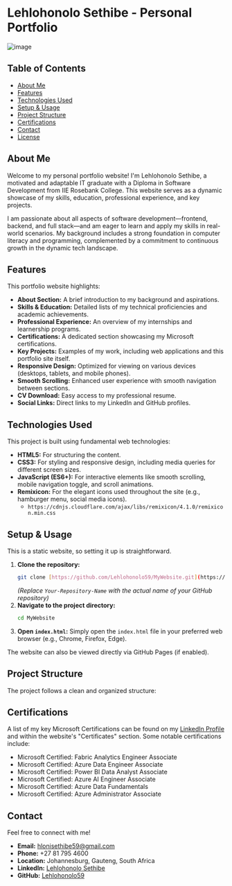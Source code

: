 # Lehlohonolo Sethibe - Personal Portfolio

![image](https://github.com/user-attachments/assets/056195c9-077e-4803-b963-a0ad6f53fb5f)



## Table of Contents

* [About Me](#about-me)
* [Features](#features)
* [Technologies Used](#technologies-used)
* [Setup & Usage](#setup--usage)
* [Project Structure](#project-structure)
* [Certifications](#certifications)
* [Contact](#contact)
* [License](#license)

## About Me

Welcome to my personal portfolio website! I'm Lehlohonolo Sethibe, a motivated and adaptable IT graduate with a Diploma in Software Development from IIE Rosebank College. This website serves as a dynamic showcase of my skills, education, professional experience, and key projects.

I am passionate about all aspects of software development—frontend, backend, and full stack—and am eager to learn and apply my skills in real-world scenarios. My background includes a strong foundation in computer literacy and programming, complemented by a commitment to continuous growth in the dynamic tech landscape.

## Features

This portfolio website highlights:

* **About Section:** A brief introduction to my background and aspirations.
* **Skills & Education:** Detailed lists of my technical proficiencies and academic achievements.
* **Professional Experience:** An overview of my internships and learnership programs.
* **Certifications:** A dedicated section showcasing my Microsoft certifications.
* **Key Projects:** Examples of my work, including web applications and this portfolio site itself.
* **Responsive Design:** Optimized for viewing on various devices (desktops, tablets, and mobile phones).
* **Smooth Scrolling:** Enhanced user experience with smooth navigation between sections.
* **CV Download:** Easy access to my professional resume.
* **Social Links:** Direct links to my LinkedIn and GitHub profiles.

## Technologies Used

This project is built using fundamental web technologies:

* **HTML5:** For structuring the content.
* **CSS3:** For styling and responsive design, including media queries for different screen sizes.
* **JavaScript (ES6+):** For interactive elements like smooth scrolling, mobile navigation toggle, and scroll animations.
* **Remixicon:** For the elegant icons used throughout the site (e.g., hamburger menu, social media icons).
    * `https://cdnjs.cloudflare.com/ajax/libs/remixicon/4.1.0/remixicon.min.css`

## Setup & Usage

This is a static website, so setting it up is straightforward.

1.  **Clone the repository:**
    ```bash
    git clone [https://github.com/Lehlohonolo59/MyWebsite.git](https://github.com/Lehlohonolo59/MyWebsite.git)
    ```
    *(Replace `Your-Repository-Name` with the actual name of your GitHub repository)*
2.  **Navigate to the project directory:**
    ```bash
    cd MyWebsite
    ```
3.  **Open `index.html`:**
    Simply open the `index.html` file in your preferred web browser (e.g., Chrome, Firefox, Edge).

The website can also be viewed directly via GitHub Pages (if enabled).

## Project Structure

The project follows a clean and organized structure:
## Certifications

A list of my key Microsoft Certifications can be found on my [LinkedIn Profile](https://www.linkedin.com/in/lehlohonolo-sethibe-547b98206/) and within the website's "Certificates" section. Some notable certifications include:

* Microsoft Certified: Fabric Analytics Engineer Associate
* Microsoft Certified: Azure Data Engineer Associate
* Microsoft Certified: Power BI Data Analyst Associate
* Microsoft Certified: Azure AI Engineer Associate
* Microsoft Certified: Azure Data Fundamentals
* Microsoft Certified: Azure Administrator Associate

## Contact

Feel free to connect with me!

* **Email:** hlonisethibe59@gmail.com
* **Phone:** +27 81 795 4600
* **Location:** Johannesburg, Gauteng, South Africa
* **LinkedIn:** [Lehlohonolo Sethibe](https://www.linkedin.com/in/lehlohonolo-sethibe-547b98206/)
* **GitHub:** [Lehlohonolo59](https://github.com/Lehlohonolo59)
